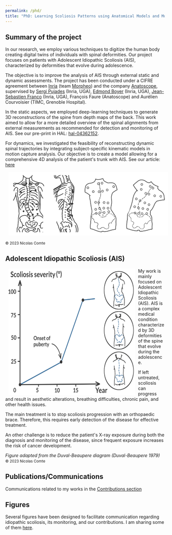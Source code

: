 ```yaml
---
permalink: /phd/
title: "PhD: Learning Scoliosis Patterns using Anatomical Models and Motion Capture"
---
```



## Summary of the project
In our research, we employ various techniques to digitize the human body creating digital twins of individuals with spinal deformities. Our project focuses on patients with Adolescent Idiopathic Scoliosis (AIS), characterized by deformities that evolve during adolescence.

The objective is to improve the analysis of AIS through external static and dynamic assessments. The project has been conducted under a CIFRE agreement between [Inria](https://www.inria.fr/fr) (team [Morpheo](https://team.inria.fr/morpheo/)) and the company [Anatoscope](https://www.anatoscope.com/), supervised by [Sergi Pujades](http://sergipujades.free.fr/) (Inria, UGA), [Edmond Boyer](http://morpheo.inrialpes.fr/people/Boyer/) (Inria, UGA), [Jean-Sebastien Franco](https://morpheo.inrialpes.fr/~franco/) (Inria, UGA), François Faure (Anatoscope) and Aurélien Courvoisier (TIMC, Grenoble Hospital).

In the static aspects, we employed deep-learning techniques to generate 3D reconstructions of the spine from depth maps of the back. This work aimed to allow for a more detailed overview of the spinal alignments from external measurements as recommended for detection and monitoring of AIS. See our pre-print in HAL: [hal-04362152](https://hal.science/hal-04362152).

<!--
<p class="flotte" style="text-align: center;">
<img src="/images/depthmap_genration_spinedots3d_short.png" width="500" class="center" align="center" hspace=10>
<br>
</p>
<small>&copy; 2023 Nicolas Comte</small>
-->

For dynamics, we investigated the feasibility of reconstructing dynamic spinal trajectories by integrating subject-specific kinematic models in motion capture analysis. Our objective is to create a model allowing for a comprehensive 4D analysis of the patient's trunk with AIS. See our article: [here](https://doi.org/10.3390/bioengineering10070874)

<p class="flotte" style="text-align: center;">
<img src="/images/scoliosis_study_smaller.png" width="600" class="center" align="center" hspace=10>
<br>
</p>
<small>&copy; 2023 Nicolas Comte</small>


## Adolescent Idiopathic Scoliosis (AIS)
<p class="flotte">
<img src="/images/duval_beaupere.png" width="400" height="400" align="left" valign="top" hspace=10>
My work is mainly focused on Adolescent Idiopathic Scoliosis (AIS). AIS is a complex medical condition characterized by 3D deformities of the spine that evolve during the adolescence.

If left untreated, scoliosis can progress and result in aesthetic alterations, breathing difficulties, chronic pain, and other health issues.
</p>
<p>
The main treatment is to stop scoliosis progression with an orthopaedic brace. Therefore, this requires early detection of the disease for effective treatment.

An other challenge is to reduce the patient's X-ray exposure during both the diagnosis and monitoring of the disease, since frequent exposure increases the risk of cancer development.
</p>

<em>Figure adapted from the Duval-Beaupere diagram (Duval-Beaupere 1979)</em><br>
<small>&copy; 2023 Nicolas Comte</small>


## Publications/Communications
Communications related to my works in the [Contributions section](/publications/)

## Figures
Several figures have been designed to facilitate communication regarding idiopathic scoliosis, its monitoring, and our contributions. I am sharing some of them [here](/drawings/).

